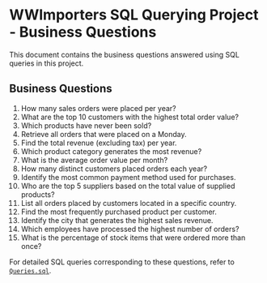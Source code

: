 # WWImporters SQL Querying Project - Business Questions

This document contains the business questions answered using SQL queries in this project.

## Business Questions

 1. How many sales orders were placed per year?  
 2. What are the top 10 customers with the highest total order value?  
 3. Which products have never been sold?  
 4. Retrieve all orders that were placed on a Monday.  
 5. Find the total revenue (excluding tax) per year.  
 6. Which product category generates the most revenue?  
 7. What is the average order value per month?  
 8. How many distinct customers placed orders each year?  
 9. Identify the most common payment method used for purchases.  
 10. Who are the top 5 suppliers based on the total value of supplied products?  
 11. List all orders placed by customers located in a specific country.  
 12. Find the most frequently purchased product per customer.  
 13. Identify the city that generates the highest sales revenue.  
 14. Which employees have processed the highest number of orders?  
 15. What is the percentage of stock items that were ordered more than once?  

For detailed SQL queries corresponding to these questions, refer to [`Queries.sql`](Queries.sql).
